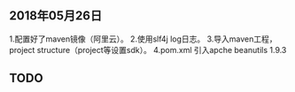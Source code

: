 ## 2018年05月26日
1.配置好了maven镜像（阿里云）。
2.使用slf4j log日志。
3.导入maven工程，project structure（project等设置sdk）。
4.pom.xml 引入apche beanutils 1.9.3


## TODO
